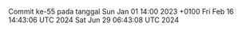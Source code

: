 Commit ke-55 pada tanggal Sun Jan 01 14:00 2023 +0100
Fri Feb 16 14:43:06 UTC 2024
Sat Jun 29 06:43:08 UTC 2024
